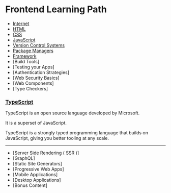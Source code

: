# Frontend Learning Path

- [Internet](/documents/global/internet.md)
- [HTML](/documents/roadmap-docs/html.md)
- [CSS](/documents/roadmap-docs/css.md)
- [JavaScript](/documents/roadmap-docs/javascript.md)
- [Version Control Systems](/documents/global/version-control-systems.md)
- [Package Managers](/documents/global/package-managers.md)
- [Framework](/documents/roadmap-docs/framework.md)
- [Build Tools]
- [Testing your Apps]
- [Authentication Strategies]
- [Web Security Basics]
- [Web Components]
- [Type Checkers]

### [TypeScript](/Docs/ts/typescript.md)

TypeScript is an open source language developed by Microsoft.

It is a superset of JavaScript.

TypeScript is a strongly typed programming language that builds on JavaScript, giving you better tooling at any scale.

---

- [Server Side Rendering ( SSR )]
- [GraphQL]
- [Static Site Generators]
- [Progressive Web Apps]
- [Mobile Applications]
- [Desktop Applications]
- [Bonus Content]

